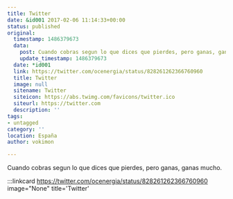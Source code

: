 ```yaml
---
title: Twitter
date: &id001 2017-02-06 11:14:33+00:00
status: published
original:
  timestamp: 1486379673
  data:
    post: Cuando cobras segun lo que dices que pierdes, pero ganas, ganas mucho.
    update_timestamp: 1486379673
  date: *id001
  link: https://twitter.com/ocenergia/status/828261262366760960
  title: Twitter
  image: null
  sitename: Twitter
  siteicon: https://abs.twimg.com/favicons/twitter.ico
  siteurl: https://twitter.com
  description: ''
tags:
- untagged
category: ''
location: España
author: vokimon

---
```

Cuando cobras segun lo que dices que pierdes, pero ganas, ganas mucho.

:::linkcard https://twitter.com/ocenergia/status/828261262366760960 image="None" title='Twitter'



